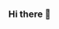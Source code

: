 ### Hi there 👋

<div>
 <a href
 <img height="180em" scr="https://github-readme-stats.vercel.app/api?username=cauafonsec&show_icons=true&theme=dracula"/>
 <img height="180em" scr="https://github-readme-stats.vercel.app/api/top-langs/?username=cauafonsec&layout=dracula"/>
</div>



